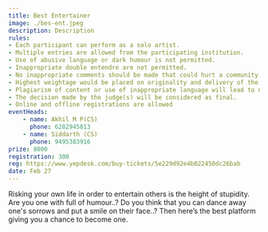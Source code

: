 ```yaml
---
title: Best Entertainer
image: ./bes-ent.jpeg
description: Description
rules: 
- Each participant can perform as a solo artist.
- Multiple entries are allowed from the participating institution.
- Use of abusive language or dark humour is not permitted.
- Inappropriate double entendre are not permitted.
- No inappropriate comments should be made that could hurt a community’s sentiment related to their  religious belief, race, sex, culture or heritage during the live performance.
- Highest weightage would be placed on originality and delivery of the content
- Plagiarism of content or use of inappropriate language will lead to negative marking or  disqualification
- The decision made by the judge(s) will be considered as final.
- Online and offline registrations are allowed
eventHeads:
    - name: Akhil M P(CS)
      phone: 6282945813
    - name: Siddarth (CS)
      phone: 9495383916
prize: 8000
registration: 300
reg: https://www.yepdesk.com/buy-tickets/5e229d92e4b022450dc26bab
date: Feb 27
---
```


Risking your own life in order to entertain others is the height of stupidity. Are you one with full of humour..? Do you think that you can dance away one's sorrows and put a smile on their face..? Then here’s the best platform giving you a chance to become one.
